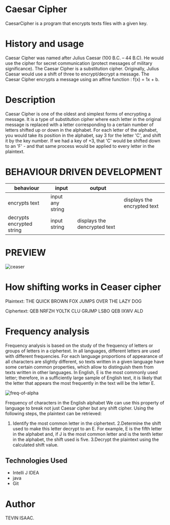 # Caesar Cipher
CaesarCipher is a program that encrypts texts files with a given key.
# History and usage
 Caesar Cipher was named after Julius Caesar (100 B.C. – 44 B.C). He would use the cipher for secret communication (protect messages of military significance). The Caesar Cipher is a substitution cipher. Originally, Julius Caesar would use a shift of three to encrypt/decrypt a message. The Caesar Cipher encrypts a message using an affine function : f(x) = 1x + b.
# Description
Caesar Cipher is one of the oldest and simplest forms of encrypting a message. It is a type of substitution cipher where each letter in the original message is replaced with a letter corresponding to a certain number of letters shifted up or down in the alphabet. For each letter of the alphabet, you would take its position in the alphabet, say 3 for the letter 'C', and shift it by the key number. If we had a key of +3, that 'C' would be shifted down to an 'F' - and that same process would be applied to every letter in the plaintext.


# BEHAVIOUR DRIVEN DEVELOPMENT
|behaviour   | input  |  output |   |
|---|---|---|---|
| encrypts text|input any string|  | displays the encrypted text  |
| decrypts encrypted string| input string | displays the dencrypted text   |

# PREVIEW 
![ceaser](https://user-images.githubusercontent.com/81568615/128158169-e70f0336-63e1-4233-a62c-bf978da4ba02.gif)



# How shifting works in Ceaser cipher
Plaintext: THE QUICK BROWN FOX JUMPS OVER THE LAZY DOG

Ciphertext: QEB NRFZH YOLTK CLU GRJMP LSBO QEB IXWV ALD

# Frequency analysis
Frequency analysis is based on the study of the frequency of letters or groups of letters in a ciphertext. In all languages, different letters are used with different frequencies. For each language proportions of appearance of all characters are slightly different, so texts written in a given language have some certain common properties, which allow to distinguish them from texts written in other languages. In English, E is the most commonly used letter; therefore, in a sufficiently large sample of English text, it is likely that the letter that appears the most frequently in the text will be the letter E.

![freq-of-alpha](https://user-images.githubusercontent.com/81568615/128158317-16697fd2-d586-4bee-ad6d-bb4014ec4053.jpeg)

Frequency of characters in the English alphabet
We can use this property of language to break not just Caesar cipher but any shift cipher. Using the following steps, the plaintext can be retrieved:
1. Identify the most common letter in the ciphertext.
2.Determine the shift used to make this letter decrypt to an E. For example, E is the fifth letter in the alphabet and, if J is the most common letter and is the tenth letter in the alphabet, the shift used is five.
3.Decrypt the plaintext using the calculated shift value.


## Technologies Used
* Intelli J IDEA
* java
* Git

# Author
TEVIN ISAAC.